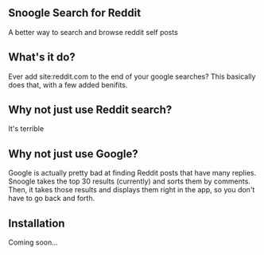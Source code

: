 ## Snoogle Search for Reddit

A better way to search and browse reddit self posts

## What's it do?

Ever add site:reddit.com to the end of your google searches?
This basically does that, with a few added benifits.

## Why not just use Reddit search?

It's terrible

## Why not just use Google?

Google is actually pretty bad at finding Reddit posts that have many replies. Snoogle takes the top 30 results (currently) and sorts them by comments. Then, it takes those results and displays them right in the app, so you don't have to go back and forth.

## Installation

Coming soon...
